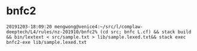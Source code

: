 # bnfc2

    20191203-18:09:20 mengwong@venice4:~/src/l/complaw-deeptech/L4/rules/nz-201910/bnfc2% (cd src; bnfc L.cf) && stack build && bin/lextext < src/sample.txt > lib/sample.lexed.txt&& stack exec bnfc2-exe lib/sample.lexed.txt

